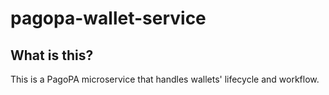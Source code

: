 # pagopa-wallet-service
## What is this?

This is a PagoPA microservice that handles wallets' lifecycle and workflow.

